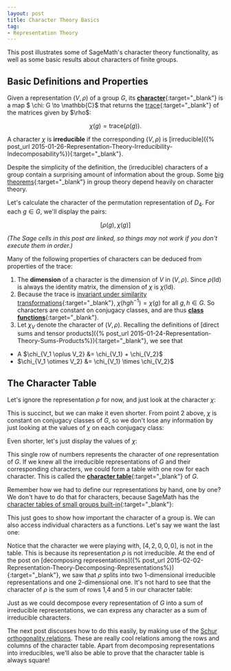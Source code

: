 ```yaml
---
layout: post
title: Character Theory Basics
tag: 
- Representation Theory
---
```


This post illustrates some of SageMath's character theory functionality, as well as some basic results about characters of finite groups. 

<!--more-->

## Basic Definitions and Properties

Given a representation $(V,\rho)$ of a group $G$, its [**character**](http://en.wikipedia.org/wiki/Character_theory){:target="_blank"} is a map $ \chi: G \to \mathbb{C}$ that returns the [trace](http://en.wikipedia.org/wiki/Trace_(linear_algebra)){:target="_blank"} of the matrices given by $\rho$:

$$
\chi(g) = \text{trace}(\rho(g)).
$$

A character $\chi$ is **irreducible** if the corresponding $(V,\rho)$ is [irreducible]({% post_url 2015-01-26-Representation-Theory-Irreducibility-Indecomposability%}){:target="_blank"}.

Despite the simplicity of the definition, the (irreducible) characters of a group contain a surprising amount of information about the group. Some [big theorems](http://en.wikipedia.org/wiki/Character_theory#Applications){:target="_blank"} in group theory depend heavily on character theory.

Let's calculate the character of the permutation representation of $D_4$. For each $g \in G$, we'll display the pairs:

$$[\rho(g),\chi(g)]$$

*(The Sage cells in this post are linked, so things may not work if you don't execute them in order.)*

<div class="linked">
  <script type="text/x-sage">
# Define group and its permutation representation
G = DihedralGroup(4)

def rho(g):
    return g.matrix()

# Define a function that returns the character of a representation
def character(rho):
    def chi(g):
        return rho(g).trace()
    return chi

# Compute the character
chi = character(rho)

for g in G:
    show([rho(g),chi(g)])
  </script>
</div>

Many of the following properties of characters can be deduced from properties of the trace:

1. The **dimension** of a character is the dimension of $V$ in $(V,\rho)$. Since $\rho(\text{Id})$ is always the identity matrix, the dimension of $\chi$ is $\chi(\text{Id})$.
1. Because the trace is [invariant under similarity transformations](http://en.wikipedia.org/wiki/Similarity_invariance){:target="_blank"}, $\chi(hgh^{-1}) = \chi(g)$ for all $g,h \in G$. So characters are constant on conjugacy classes, and are thus [**class functions**](http://en.wikipedia.org/wiki/Class_function){:target="_blank"}.
1. Let $\chi_V$ denote the character of $(V,\rho)$. Recalling the definitions of [direct sums and tensor products]({% post_url 2015-01-24-Representation-Theory-Sums-Products%}){:target="_blank"}, we see that

  - A $\chi_{V_1 \oplus V_2} &= \chi_{V_1} + \chi_{V_2}$
  - $\chi_{V_1 \otimes V_2} &= \chi_{V_1} \times \chi_{V_2}$

## The Character Table

Let's ignore the representation $\rho$ for now, and just look at the character $\chi$:

<div class="linked">
  <script type="text/x-sage">
print "chi  g"  
table([[chi(g),g] for g in G])
  </script>
</div>

This is succinct, but we can make it even shorter. From point 2 above, $\chi$ is constant on conjugacy classes of $G$, so we don't lose any information by just looking at the values of $\chi$ on each conjugacy class:

<div class="linked">
  <script type="text/x-sage">
print "chi  conjugacy class"
table([[chi(C[0]),C.list()] for C in G.conjugacy_classes()])
  </script>
</div>

Even shorter, let's just display the values of $\chi$:

<div class="linked">
  <script type="text/x-sage">
[chi(g) for g in G.conjugacy_classes_representatives()]
  </script>
</div>

This single row of numbers represents the character of *one* representation of $G$. If we knew all the irreducible representations of $G$ and their corresponding characters, we could form a table with one row for each character. This is called the [**character table**](http://en.wikipedia.org/wiki/Character_table){:target="_blank"} of $G$.

Remember how we had to define our representations by hand, one by one? We don't have to do that for characters, because  SageMath has the [character tables of small groups built-in](http://www.sagemath.org/doc/constructions/rep_theory.html){:target="_blank"}:

<div class="linked">
  <script type="text/x-sage">
char_table = G.character_table()
char_table
  </script>
</div>

This just goes to show how important the character of a group is. We can also access individual characters as a functions. Let's say we want the last one:

<div class="linked">
  <script type="text/x-sage">
c = G.character(char_table[4])

print "c(g) for each g in G:"
[c(g) for g in G]

print "c(g) for each conjugacy class:"
[c(g) for g in G.conjugacy_classes_representatives()]
  </script>
</div>

Notice that the character we were playing with, $[4,2,0,0,0]$, is not in the table. This is because its representation $\rho$  is not irreducible. At the end of the post on [decomposing representations]({% post_url 2015-02-02-Representation-Theory-Decomposing-Representations%}){:target="_blank"}, we saw that $\rho$ splits into two $1$-dimensional irreducible representations and one $2$-dimensional one. It's not hard to see that the character of $\rho$ is the sum of rows 1,4 and 5 in our character table:

<div class="linked">
  <script type="text/x-sage">
c1 = G.character(char_table[0])
c4 = G.character(char_table[3])
c5 = G.character(char_table[4])

c = c1 + c4 + c5

print "c1 + c4 + c5:"
[c(g) for g in G]

print "chi:"
[chi(g) for g in G]
  </script>
</div>

Just as we could decompose every representation of $G$ into a sum of irreducible representations, we can express any character as a sum of irreducible characters. 

The next post discusses how to do this easily, by making use of the [Schur orthogonality relations](http://en.wikipedia.org/wiki/Schur_orthogonality_relations). These are really cool relations among the rows and columns of the character table. Apart from decomposing representations into irreducibles, we'll also be able to prove that the character table is always square!








